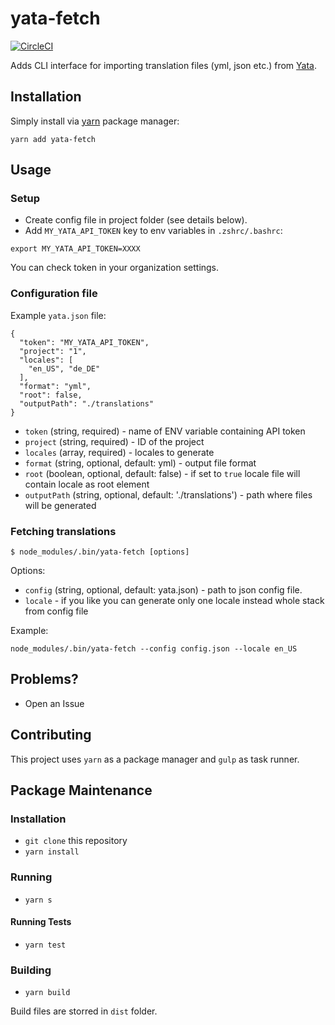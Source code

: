 # yata-fetch

[![CircleCI](https://circleci.com/gh/dzbo/yata-fetch/tree/master.svg?style=svg)](https://circleci.com/gh/dzbo/yata-fetch/tree/master)

Adds CLI interface for importing translation files (yml, json etc.) from [Yata](http://www.yatapp.net/).

## Installation

Simply install via [yarn](https://yarnpkg.com) package manager:

`yarn add yata-fetch`

## Usage

### Setup

* Create config file in project folder (see details below).
* Add `MY_YATA_API_TOKEN` key to env variables in `.zshrc/.bashrc`:

```
export MY_YATA_API_TOKEN=XXXX
```

You can check token in your organization settings.


### Configuration file

Example `yata.json` file:

```
{
  "token": "MY_YATA_API_TOKEN",
  "project": "1",
  "locales": [
    "en_US", "de_DE"
  ],
  "format": "yml",
  "root": false,
  "outputPath": "./translations"
}
```

* `token` (string, required) - name of ENV variable containing API token
* `project` (string, required) - ID of the project
* `locales` (array, required) - locales to generate
* `format` (string, optional, default: yml) - output file format
* `root` (boolean, optional, default: false) - if set to `true` locale file
  will contain locale as root element
* `outputPath` (string, optional, default: './translations') - path where
  files will be generated

### Fetching translations

```
$ node_modules/.bin/yata-fetch [options]
```

Options:

* `config` (string, optional, default: yata.json) - path to json config file.
* `locale` - if you like you can generate only one locale instead whole
  stack from config file


Example:

```
node_modules/.bin/yata-fetch --config config.json --locale en_US
```

## Problems?

* Open an Issue

## Contributing

This project uses `yarn` as a package manager and `gulp` as task runner.

## Package Maintenance

### Installation

* `git clone` this repository
* `yarn install`

### Running

* `yarn s`

#### Running Tests

* `yarn test`

### Building

* `yarn build`

Build files are storred in `dist` folder.
